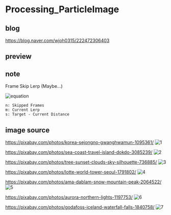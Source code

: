 # Processing_ParticleImage
## blog 
https://blog.naver.com/wjoh0315/222472306403

## preview


## note
Frame Skip Lerp (Maybe...)

![equation](https://latex.codecogs.com/svg.latex?Lerp_n&space;=&space;s\frac{\frac{\frac{1}{m}&space;-&space;(m&space;-&space;1)^{n-1}}{m^n}}{1&space;-&space;\frac{m&space;-&space;1}{m}}&space;=&space;s(1&space;-&space;(m&space;-&space;1)^{n&space;-&space;1}m^{1&space;-&space;n}))
```
n: Skipped Frames
m: Current Lerp
s: Target - Current Distance
```

## image source
https://pixabay.com/photos/korea-sejongno-gwanghwamun-1095361/
![1](https://user-images.githubusercontent.com/65387631/129529130-e7a17d76-8919-4f2a-b622-173ab92ecb42.jpg)


https://pixabay.com/photos/sea-coast-travel-island-dokdo-3085239/
![2](https://user-images.githubusercontent.com/65387631/129529204-a1580d81-132c-4513-bffb-4631cb6698ec.jpg)


https://pixabay.com/photos/tree-sunset-clouds-sky-silhouette-736885/
![3](https://user-images.githubusercontent.com/65387631/129529237-883f6c42-ed53-48d7-899d-21427fb82dba.jpg)



https://pixabay.com/photos/lotte-world-tower-seoul-1791802/
![4](https://user-images.githubusercontent.com/65387631/129529261-842e51d4-1f12-492a-b533-be5a2da129de.jpg)



https://pixabay.com/photos/ama-dablam-snow-mountain-peak-2064522/
![5](https://user-images.githubusercontent.com/65387631/129529296-5c0322ef-98e8-417e-968e-b6262892d678.jpg)



https://pixabay.com/photos/aurora-northern-lights-1197753/
![6](https://user-images.githubusercontent.com/65387631/129529315-27d0376a-2f0d-4b01-aa45-0e31d94010e4.jpg)



https://pixabay.com/photos/godafoss-iceland-waterfall-falls-1840758/
![7](https://user-images.githubusercontent.com/65387631/129529419-cbe65075-80ca-4227-bc6c-799b0e6cbb24.jpg)
